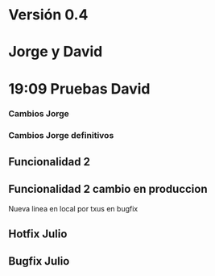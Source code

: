 # Versión 0.4
# Jorge y David
# 19:09 Pruebas David


### Cambios Jorge


### Cambios Jorge definitivos
## Funcionalidad 2


## Funcionalidad 2 cambio en produccion
Nueva linea en local por txus en bugfix

## Hotfix Julio

## Bugfix Julio
